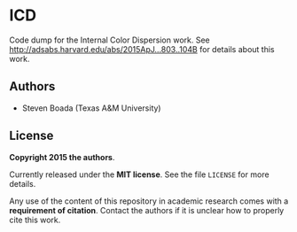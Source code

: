 # ICD
Code dump for the Internal Color Dispersion work. See http://adsabs.harvard.edu/abs/2015ApJ...803..104B for details about this work.

## Authors
- Steven Boada (Texas A&M University)

## License
**Copyright 2015 the authors**.

Currently released under the **MIT license**.
See the file `LICENSE` for more details.

Any use of the content of this repository in academic research comes with a **requirement of citation**.
Contact the authors if it is unclear how to properly cite this work.
